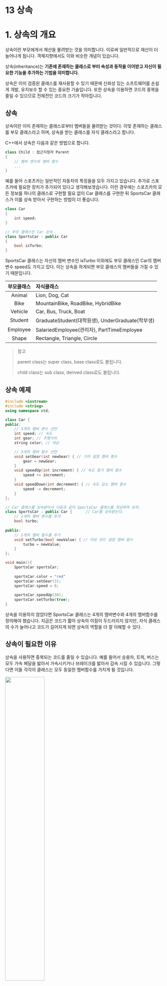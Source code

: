 13 상속
===

# 1. 상속의 개요

상속이란 부모에게서 재산을 물려받는 것을 의미합니다. 이로써 일반적으로 재산이 더 늘어나게 됩니다. 객체지향에서도 이와 비슷한 개념이 있습니다. 

상속(inheritance)는 **기존에 존재하는 클래스로 부터 속성과 동작을 이어받고 자신이 필요한 기능을 추가하는 기법을 의미합니다.**

상속은 이미 검증된 클래스를 재사용할 수 있기 때문에 신뢰성 있는 소프트웨어를 손쉽게 개발, 유지보수 할 수 있는 중요한 기술입니다. 또한 상속을 이용하면 코드의 중복을 줄일 수 있으므로 전체전인 코드의 크기가 작아집니다.

## 상속

상속이란 이미 존재하는 클래스로부터 멤버들을 물려받는 것이다. 이밎 존재하는 클래스를 부모 클래스라고 하며, 상속을 받는 클래스를 자식 클래스라고 합니다.

C++에서 상속은 다음과 같은 방법으로 합니다.

```c++
class Child : 접근지정자 Parent
{
    // 멤버 변수와 멤버 함수
    ...
}
```

예를 들어 스포츠카는 일반적인 자동차의 특징들을 모두 가지고 있습니다. 추가로 스포츠카에 필요한 장치가 추가되어 있다고 생각해보겟습니다. 이런 경우에는 스포츠카의 모든 정보를 하나의 클래스로 구현할 필요 없이 Car 클래스를 구현한 뒤 SportsCar 클래스가 이를 상속 받아서 구현하는 방법이 더 좋습니다.

```c++
class Car
{
    int speed;
}

// 부모 클래스인 Car 상속
class SportsCar : public Car
{
    bool isTurbo;
}
```

SportsCar 클래스는 자신의 멤버 변수인 isTurbo 이외에도 부모 클래스인 Car의 멤버 변수 speed도 가지고 있다. 이는 상속을 하게되면 부모 클래스의 멤버들을 가질 수 있기 때문입니다.

부모클래스|자식클래스
:---:|:---
Animal|Lion, Dog, Cat
Bike|MountainBike, RoadBike, HybridBike
Vehicle|Car, Bus, Truck, Boat
Student|GraduateStudent(대학원생), UnderGraduate(학부생)
Employee|SalariedEmployee(관리자), PartTimeEmployee
Shape|Rectangle, Triangle, Circle

> 참고
> 
> parent class는 super class, base class로도 불립니다.
> 
> child class는 sub class, derived class로도 불립니다.

## 상속 예제

```c++
#include <iostream>
#include <string>
using namespace std;

class Car {
public:
	// 3개의 멤버 변수 선언
	int speed; // 속도
	int gear; // 주행거리
	string color; // 색상

	// 3개의 멤버 함수 선언 
	void setGear(int newGear) { // 기어 설정 멤버 함수
		gear = newGear;
	}
	void speedUp(int increment) { // 속도 증가 멤버 함수
		speed += increment;
	}
	void speedDown(int decrement) { // 속도 감소 멤버 함수
		speed -= decrement;
	}
};

// Car 클래스를 상속받아서 다음과 같이 SportsCar 클래스를 작성하여 보자. 
class SportsCar : public Car {		// Car를 상속받는다.
	// 1개의 멤버 변수를 추가
    bool turbo;	
 
public: 	
	// 1개의 멤버 함수를 추가
	void setTurbo(bool newValue) { // 터보 모드 설정 멤버 함수
		turbo = newValue;
	}
};

void main(){
    SportsCar sportsCar;
    
    sportsCar.color = "red"
    sportsCar.setGear(3);
    sportsCar.speed = 0;
    
    sportsCar.speedUp(30);
    sportsCar.setTurbo(true);
}
```

상속을 이용하지 않았다면 SportsCar 클래스는 4개의 멤버변수와 4개의 멤버함수를 정의해야 했습니다. 지금은 코드가 짧아 상속의 이점이 두드러지지 않지만, 자식 클래스의 수가 늘어나고 코드가 길어지게 되면 상속의 역할을 더 잘 이해할 수 있다.

## 상속이 필요한 이유

상속을 사용하면 중복되는 코드를 줄일 수 있습니다. 예를 들어서 승용차, 트럭, 버스는 모두 가속 페달을 밣아서 가속시키거나 브레이크를 밣아서 감속 시킬 수 있습니다. 그렇다면 이들 각각의 클래스는 모두 동일한 멤버함수를 가지게 될 것입니다.

<img src="img/13%20코드%20중복.png" width="50%">

이러한 공통적인 부분은 차량이라는 새로운 클래스를 만들어 중복되는 코드를 줄일 수 있습니다.

<img src="img/13%20코드%20중복2.png" width="50%">

이렇게 되면 가속과 감속하는 코드는 Vehicle 클래스에서만 수정하면 되므로 코드의 유지 보수가 한결 좋아졌습니다. 앞서 보았던 SportsCar도 포함한다면 상속의 계층도는 다음과 같아 질겁니다.

<img src="img/13%20상속%20계층도.png" width="50%">

그리고 이 계층도에 맞추어 클래스를 정의하면 다음과 같습니다.

```c++
class Vehicle{ ... }
class Car : public Vehicle{ ... }
class Bus : public Vehicle{ ... }
class Truck : public Vehicle{ ... }
class SportsCar : public Car{ ... }
```

# 2. 접근 지정자

앞서 클래스를 정의할 시 멤버들에게 접근 지정자를 사용했습니다. public과 private입니다. 상속이 도입되면서 protected라는 접근 지정자가 추가되었습니다. 그 이유는 대부분의 멤버 변수들이 private로 지정되어 있어서 외부의 접근이 차단되어 있습니다. 그렇기에 자식 클래스가 부모 클래스의 멤버 변수에 접근하려면 설정자와 접근자와 함수를 이용해야 했습니다. 그렇다고해서 부모 클래스의 멤버 변수를 public으로 지정하는 것은 정보 은닉을 위배하는 것 이 됩니다. 

따라서 외부에서 접근을 하지 못하지만 자식 클래스에서는 부모 클래스의 멤버 변수에 접근하기 위해서 새로운 접근 지정자인 protected가 생겼습니다. protected로 지정되면 자식클래스는 마음대로 접근할 수 있지만 외부에서는 접근이 불가능합니다.

접근 지정자|현재 클래스|자식 클래스|외부
:---:|:---:|:---:|:---:
private|O|X|X
protected|O|O|X
public|O|O|O

위의 표에서 보았듯이 상속을 받았다고 해서 부모 클래스의 모든 것을 사용할 수는 없다. private 멤버는 사용할 수없으며, protected와 public으로 지정된 멤버들만 자식 클래스에서 접근이 가능하다.

아래 코드를 통해 접근 지정자를 자세히 알아보자.

```c++
#include <iostream>
#include <string>

using namespace std;
class  Employee {   
	int rrn;           // Regident Resgistration Number: 주민등록번호

protected:
	int salary;      // 월급

public:
	string name;	// 이름
	void setSalary(int salary);
	int getSalary();
};

void Employee::setSalary(int salary) {
	this->salary = salary;
}
int Employee::getSalary() {
	return salary;
}

class Manager : public Employee { 
	int bonus;
public: 
	Manager(int b=0) : bonus(b) { }
	void modify(int s, int b);
	void display();
};

void Manager::modify(int s, int b) {
	salary = s;	// 부모 클래스의 보호 멤버 사용 가능!
	bonus = b;
}
void Manager::display()
{
	cout << "봉급: " << salary << " 보너스: " << bonus << endl;
	// cout << "주민등록번호: " << rrn << endl;	// 부모 클래스의 전용 멤버는 사용할 수 없음!!
}

int main()
{
	Manager m;
	m.setSalary(2000);
	m.display();
	m.modify(1000, 500);
	m.display();
}
```

# 3. 상속에서 생성자와 소멸자

자식 클래스의 객체가 생성될 때도 당연히 생성자가 호출됩니다. 그렇다면 상속받은 부모 클래스의 생성자는 어떻게 될까요?

자식 클래스의 객체는 부모 클래스의 객체를 포함하고 있음으로 부모 클래스의 멤버들을 초기화하기 위해서는 부모 클래스의 생성자가 호출되어야 합니다. 실제로 자식 클래스의 생성자에서 가장 먼저 하는 것은 부모 클래스의 생성자를 호출하는 것 입니다. 특별히 지정하지 않았다면 부모 클래스의 기본 생성자가 호출됩니다.

1. 부모 클래스 생성자
2. 자식 클래스 생성자
3. 자식 클래스 사용
4. 자식 클래스 소멸자
5. 부모 클래스 소멸자

아래 Shape 클래스를 보면서 부모와 자식 클래스 간의 생성자와 소멸자의 호출 시점을 확인해보자.

```c++
#include <iostream>
#include <string>
using namespace std;

class Shape {
	int x, y;
public:
	Shape() {	
		cout << "Shape 생성자() " << endl;
	}
	~Shape() {	
		cout << "Shape 소멸자() " << endl;
	}
};

class Rectangle : public Shape {
	int width, height;
public:
	Rectangle(){		
		cout << "Rectangle 생성자()" << endl;
	}
	~Rectangle(){		
		cout << "Rectangle 소멸자()" << endl;
	}
};
int main()
{
	Rectangle r;
	return 0;
}
```

출력 결과를 확인해보면 부모 클래스의 생성자가 먼저 호출되고 그다음에 자식 클래스 생성자가 호출되는 것을 볼 수 있다.

반대로 소멸자는 자식 클래스 소멸자가 먼저 호출되고 부모 클래스의 소멸자가 호출된다.

## 부모 클래스의 생성자를 지정하는 방법

부모 클래스의 생성자를 지정하지 않으면 항상 디폴트 생성자가 호출된다. 그렇다면 매개 변수가 있는 다른 생성자를 호출하려면 어떻게 해야 할까?

이때는 자식 클래스의 생성자 뒤에 : 을 추가한 후 부모 클래스의 생성자를 적어주면 된다.

```c++
Child() : Parent(){
    ...
}
```

앞의 예제인 Shape에서 Shape와 Retangle의 생성자 둘 다 매개 변수를 가진다고 하면 다음과 같이 작성하면 된다.

```c++
#include <iostream>
#include <string>
using namespace std;

class Shape {
	int x, y;
public:
	Shape() {	
		cout << "Shape 생성자() " << endl;
	}
	Shape(int xloc, int yloc) : x(xloc), y(yloc){	
		cout << "Shape 생성자(xloc, yloc) " << endl;
	}
	~Shape() {	
		cout << "Shape 소멸자() " << endl;
	}
};

class Rectangle : public Shape {
	int width, height;
public:
	Rectangle(int x=0, int y=0, int w=0, int h=0);
	~Rectangle(){		
		cout << "Rectangle 소멸자()" << endl;
	}
};
Rectangle::Rectangle(int x, int y, int w, int h) : Shape(x, y) {		
		width = w;
		height = h;
		cout << "Rectangle 생성자(x, y, w, h)" << endl;
}

int main()
{
	Rectangle r(0, 0, 100, 100);
	return 0;
}
```

# 4. 멤버의 재정의

재정의(overriding)이란 자식 클래스에서 부모 클래스의 멤버 함수를 수정하는 것을 말합니다. 이렇게 하면 자식 클래스에서는 필요에 맞춰서 함수의 내용을 변경할 수 있습니다.

```c++
#include <iostream>
#include <string>
using namespace std;
class Car {	
public:
	int getHP()	
	{		
		return 100;	// 100마력 반환
	}
};
class SportsCar : public Car {	
public:

	int getHP()	
	{
		return 300;	// 300마력 반환
	}
};
int main()
{
	SportsCar sc;
	cout << "마력: " << sc.getHP() << endl;
	return 0;
}
```

실행하면 Car의 getHP()가 아닌 SportsCar의 getHP()가 호출되는 것을 확인할 수 있다.

그 이유는 SportsCar에서 Car의 getHP()를 재정의 하였기 때문이다.

## 재정의 조건

재정의는 멤버 함수의 내부 구조만 바꾸는 것이기 때문에 멤버 함수의 헤더 부분은 동일해야 한다. 그렇지 않다면 자식 클래스에서 새로운 멤버함수를 정의하는 것으로 간주한다. 이는 컴파일러가 오류가 아니라고 판단하므로 주의해야 한다.

## 중복 정의와 재정의

중복정의(overloading)와 재정의(overriding)를 확실히 구별할 줄 알아야한다. 중복은 같은 이름의 함수를 매개변수만 바꿔 여러개로 정의하는 것이다. 반면 재정의는 부모 클래스의 멤버함수 내용을 수정하는 것이다.

## 부모 클래스와 자식 클래스의 멤버 변수 이름이 같은 경우?

이러한 매개 변수의 이름은 피하는 것이 좋지만 만약 Car와 SportsCar 클래스의 멤버 변수가 동일하다면?

```c++
#include <iostream>
#include <string>
using namespace std;

class Car {	
public:
	int speed;
	int gear;
	string color;
	Car(): speed(0), gear(1), color("white") { }
	void setSpeed(int s){ speed = s; }
	int getSpeed(){ return speed; }
};

class SportsCar : public Car {	
public:
	int speed;
	int gear;
	string color;
	SportsCar(): speed(100), gear(3), color("blue") { }
};

int main()
{
	SportsCar sc;
	cout << "스피드: " << sc.speed << endl;		// 자식 클래스의 speed
	cout << "스피드: " << sc.Car::speed << endl;	// 부모 클래스의 speed
	cout << "스피드: " << sc.getSpeed() << endl;	// 부모 클래스의 speed 반환
	return 0;
}
```

## 재정의된 멤버 함수의 호출 순서

다음과 같은 상속 계층 구조에서 Eagle 객체를 생성하여서 멤버 함수를 호출하였다. 이때 어느 클래스의 멤버함수가 호출 될까?

<img src="img/13%20상속의%20호출%20순서.png" width="50%">

```c++
Eagle e;
e.sleep();  //Animal의 sleep()
e.eat();    //Eagle의 eat()
e.sound();  //Bird의 sound()
```

## 부모 클래스의 멤버 함수 호출

상속에서 부모 클래스의 멤버함수를 호출하려면 범위 연산자인 ::을 사용하면된다.

만약 부모 클래스의 멤버 함수를 재정의하였다면 이 방법을 통해서 부모 클래스의 멤버 함수나 멤버 변수를 호출할 수 있다.

```c++
#include <iostream>
#include <string>
using namespace std;

class ParentClass {
public:
    void print() {
        cout << "부모 클래스의 print() 멤버 함수" << endl;
    }
};

class ChildClass : public ParentClass {
 	int data;
public:
    void print() { //멤버 함수 오버라이딩 
        ParentClass::print();
        cout << "자식 클래스의 print() 멤버 함수 " << endl;
    }
};
int main()
{
    ChildClass obj;
    obj.print();     
	return 0;
}
```

# 6. 다중 상속

다중 상속은 하나의 자식 클래스가 두 개 이상의 부모 클래스로 부터 상속을 받는 것이다. 이런 경우 다음과 같은 형식이 된다.

```c++
class Child:public Parent1, public Parent2
{
    ...
}
```

간단한 예로 픽업 트럭을 생각해보자. 픽업 트럭은 승용차의 특징도 가지고 있고, 트럭의 특징도 가지고 있다.

```c++
#include <iostream>
using namespace std;

class PassangerCar {
public:
	int seats; // 정원
	void set_seats(int n){ seats = n; }
};

class Truck {
public:
	int payload; // 적재 하중
	void set_payload(int load){ payload = load; }
};

class Pickup : public PassangerCar, public Truck {
public:
	int tow_capability; // 견인 능력
	void set_tow(int capa){ tow_capability = capa; }
};	

int main()
{
	Pickup my_car;
	my_car.set_seats(4);
	my_car.set_payload(10000);
	my_car.set_tow(30000);
	return 0;
}
```

## 다중 상속의 문제점

다중 상속이 여러 클래스의 멤버를 한번에 사용할 수 있는 이점이 있지만, 그 만큼 문제점들이 있습니다. 아래 코드는 그 중 하나입니다.

```c++
#include <iostream>
using namespace std;

class SuperA 
{   
public: 
	int x;
	void sub(){
		cout << "SuperA의 sub()" << endl;
	}   
};
class SuperB
{   
public: 
	int x;   
	void sub(){
		cout << "SuperB의 sub()" << endl;
	}   
};
class Sub : public  SuperA, public SuperB	
{
};

int main()
{
	Sub obj;
	obj.x = 10; 		// obj.x는 어떤 부모 클래스의 x를 참조하는가?
	return 0;
}
```

만약 SuperA와 SuperB에 똑같이 x라는 멤버 변수가 있다면 obj.x는 어느 부모의 x를 가르키는 것일까요? 이 코드를 실행하면 컴파일러는 변수 x가 모호하다며 오류를 발생시킵니다.

위의 오류를 제거하려면 앞서 범위 지정자 ::를 붙여야 합니다.

```c++
int main()
{
    Sub obj;
    obj.SuperA::x = 10;
}
```

결론적으로 다중 상속은 위 처럼 미묘한 문제들을 발생시킬 소지가 있으므로 사용에 주의를 요합니다.

# 7. 예제

## Dog

```c++
#include <iostream>
using namespace std;
enum BREED { YORKIE, POODLE, BULLDOG };

class Animal
{
protected:
	int age;	// 나이
	int weight;	// 몸무게

public:
	// 생성자와 소멸자
	Animal();
	~Animal();

	// 멤버 함수들
	void speak() const;
	void sleep() const;
	void eat() const;
};
Animal::Animal() 
{ 
	cout << "Animal 생성자\n"; 
}
Animal::~Animal() 
{ 
	cout << "Animal 소멸자\n"; 
}

// 멤버 함수들
void Animal::speak() const 
{ 
	cout << "Animal speak()\n"; 
}
void Animal::sleep() const 
{ 
	cout << "Animal sleep()\n"; 
}
void Animal::eat() const 
{ 
	cout << "Animal eat()\n"; 
}

class Dog : public Animal
{
private:
	BREED breed;
public:

	// 생성자와 소멸자
	Dog();
	~Dog();

	// 멤버 함수들
	void wag(); 
	void bite();
	void speak() const;

};

Dog::Dog()
{ 
	cout << "Dog 생성자\n"; 
}
Dog::~Dog()
{ 
	cout << "Dog 소멸자\n"; 
}

// 멤버 함수들
void Dog::wag() 
{ 
	cout << "Dog wag()\n"; 
}
void Dog::bite() 
{ 
	cout << "Dog bite()\n"; 
}
void Dog::speak() const 
{ 
	cout << "Dog speak()\n"; 
}

int main()
{
	Dog dog;

	dog.eat();
	dog.sleep();
	dog.speak();
	dog.wag();

	return 0;
}
```

## Person

```c++
#include <iostream>
#include <string>
using namespace std;

class Person {
	string name;
	int age;
	bool gender;
public:
	Person(string n="", int a=0, bool g=true): name(n), age(a), gender(g) { }
	void setName(string s) { name = s; }
	string getName() const { return name; }
	void setAge (int a) { age = a; }
	int getAge() const { return age; }
	void setGender (bool g) { gender = g; }
	bool getGender() const { return gender; }
};

class Employee : public Person {
	int number;
	int salary;
public:
	Employee(string n="", int a=0, bool g=true, int num=0, int s=0): Person(n,  a, g), number(num), salary(s) { }
	void display() const;
	void setNumber (int n) { number = n; }
	int getNumber() const { return number; }
	void setSalary (int s) { salary = s; }
	int getSalary() const { return salary; }
};

void Employee::display() const
{
	cout << this->getName() << endl;
	cout << this->getAge() << endl;
	cout << this->getGender() << endl;
	cout << this->getNumber() << endl;
	cout << this->getSalary() << endl;
}

int main()
{
	Employee e("김철수", 26, true, 2010001, 2800);
	e.display();
	return 0;
}
```